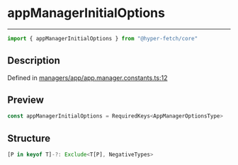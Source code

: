 

# appManagerInitialOptions

<div class="api-docs__separator">

---

</div><div class="api-docs__import">

```ts
import { appManagerInitialOptions } from "@hyper-fetch/core"
```

</div><div class="api-docs__section">

## Description

</div><div class="api-docs__description"><span class="api-docs__do-not-parse">



</span></div><p class="api-docs__definition">

Defined in [managers/app/app.manager.constants.ts:12](https://github.com/BetterTyped/hyper-fetch/blob/3fe127e9/packages/core/src/managers/app/app.manager.constants.ts#L12)

</p><div class="api-docs__section">

## Preview

</div><div class="api-docs__preview var">

```ts
const appManagerInitialOptions = RequiredKeys<AppManagerOptionsType>
```

</div><div class="api-docs__section">

## Structure

</div><div class="api-docs__returns">

```ts
[P in keyof T]-?: Exclude<T[P], NegativeTypes>
```

</div>